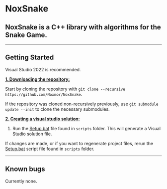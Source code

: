 # NoxSnake

## NoxSnake is a C++ library with algorithms for the Snake Game.

***

## Getting Started
Visual Studio 2022 is recommended.

<ins>**1. Downloading the repository:**</ins>

Start by cloning the repository with `git clone --recursive https://github.com/Noxmor/NoxSnake`.

If the repository was cloned non-recursively previously, use `git submodule update --init` to clone the necessary submodules.

<ins>**2. Creating a visual studio solution:**</ins>

1. Run the [Setup.bat](https://github.com/Noxmor/NoxSnake/blob/master/scripts/Setup.bat) file found in `scripts` folder. This will generate a Visual Studio solution file.

If changes are made, or if you want to regenerate project files, rerun the [Setup.bat](https://github.com/Noxmor/NoxSnake/blob/master/scripts/Setup.bat) script file found in `scripts` folder.

***

## Known bugs
Currently none.
